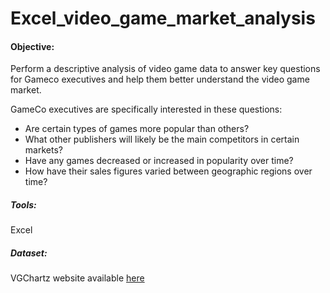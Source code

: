 # Excel_video_game_market_analysis

#### Objective: 
Perform a descriptive analysis of video game data to answer key questions for Gameco executives and help them better understand the video game market.

GameCo executives are specifically interested in these questions:
* Are certain types of games more popular than others?
* What other publishers will likely be the main competitors in certain markets?
* Have any games decreased or increased in popularity over time?
* How have their sales figures varied between geographic regions over time?

##### Tools: 
Excel
##### Dataset: 
VGChartz website available [here](https://images.careerfoundry.com/public/courses/intro-to-data/E1/vgsales.xlsx)
